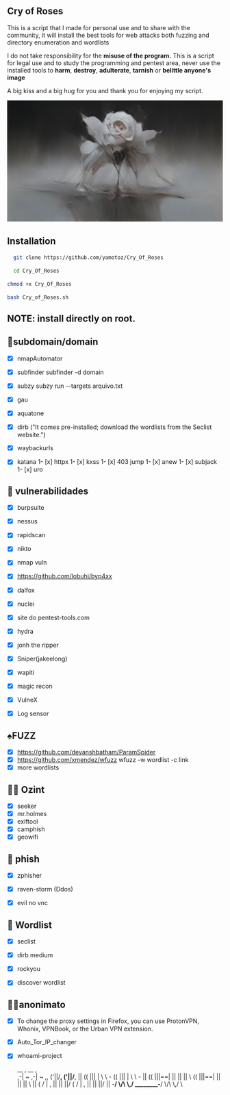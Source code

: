 ## Cry of Roses

This is a script that I made for personal use and to share with the community, it will install the best tools for
web attacks both fuzzing and directory enumeration and wordlists 

I do not take responsibility for the **misuse of the program.** This is a script for legal use and to study the programming and pentest area, never use the installed tools to **harm**, **destroy**, **adulterate**, **tarnish** or **belittle anyone's image**

A big kiss and a big hug for you and thank you for enjoying my script.



<img src="src/rose cry.jpg">


## Installation
```bash
  git clone https://github.com/yamotoz/Cry_Of_Roses
```
```bash
  cd Cry_Of_Roses
```  
 ```bash
chmod +x Cry_Of_Roses
 ```
 ```bash
bash Cry_of_Roses.sh
 ```










## NOTE: install directly on root.

## 👺subdomain/domain 
- [x]  nmapAutomator
- [x]  subfinder      subfinder -d domain
- [x]  subzy                    subzy run --targets arquivo.txt
- [x]  gau     
- [x]  aquatone
- [x]  dirb ("It comes pre-installed; download the wordlists from the Seclist website.")
- [x]  waybackurls
- [x]  katana
1- [x] httpx
1- [x] kxss 
1- [x] 403 jump
1- [x] anew 
1- [x] subjack
1- [x] uro 



## 🦂 vulnerabilidades
- [x]  burpsuite
- [x]  nessus
- [x]  rapidscan
- [x]  nikto
- [x]  nmap vuln
- [x]  https://github.com/lobuhi/byp4xx
- [x]  dalfox
- [x]  nuclei
- [x] site do pentest-tools.com
- [x] hydra
- [x] jonh the ripper
- [x] Sniper(jakeelong)
- [x] wapiti
- [x] magic recon
- [x] VulneX
- [x] Log sensor


## ♠️FUZZ
- [x]  https://github.com/devanshbatham/ParamSpider     
- [x]  https://github.com/xmendez/wfuzz           wfuzz -w wordlist -c link
- [x]  more wordlists

## 👩‍💻 Ozint
- [x] seeker
- [x] mr.holmes
- [x] exiftool
- [x] camphish
- [x] geowifi

## 🎨 phish
- [x] zphisher
- [x] raven-storm (Ddos)
- [x] evil no vnc


## 📖 Wordlist
- [x] seclist
- [x] dirb medium
- [x] rockyou 
- [x] discover wordlist


## 🕵️‍♂️anonimato
- [x]  To change the proxy settings in Firefox, you can use ProtonVPN, Whonix, VPNBook, or the Urban VPN extension.
- [x]  Auto_Tor_IP_changer
- [x]  whoami-project


     __ ,                        __ ,                 
  ,-| ~                       ,-| ~               ,, 
 ('||/__,                    ('||/__,             || 
(( |||  | \\ \\  _-_        (( |||  | \\ \\  _-_  || 
(( |||==| || || || \\       (( |||==| || || || \\ || 
 ( / |  , || || ||/          ( / |  , || || ||/   || 
  -____/  \\/\\ \\,/ ________-____/  \\/\\ \\,/  \\ 
                                                     
                                                     
                                                       